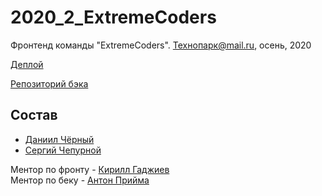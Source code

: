 # 2020_2_ExtremeCoders
Фронтенд команды "ExtremeCoders". Технопарк@mail.ru, осень, 2020

[Деплой](https://95.163.209.195:3000)

[Репозиторий бэка](https://github.com/go-park-mail-ru/2020_2_ExtremeCoders/)

## Состав
- [Даниил Чёрный](https://github.com/Dellvin)
- [Сергий Чепурной](https://github.com/sergii1)

Ментор по фронту - [Кирилл Гаджиев](https://github.com/kirBMSTU) \
Ментор по беку - [Антон Прийма](https://github.com/antonpriyma)
